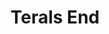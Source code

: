 ---
continent: Terals End
date created: Friday, December 8th 2023, 10:59:06 pm
date modified: Saturday, February 15th 2025, 12:14:35 am
eleventyNavigation:
  key: Terals End
  parent: Material Plane
herocolor0: 214
herocolor1: 207
herocolor2: 184
layout: base.njk
parentpath: src/garden\🌐Worldbuilding\Material Plane/Material Plane.md
path: /garden%5C%F0%9F%8C%90Worldbuilding%5CMaterial%20Plane%5CTerals%20End/
plane: Material Plane
title: Terals End
type: Continent
---